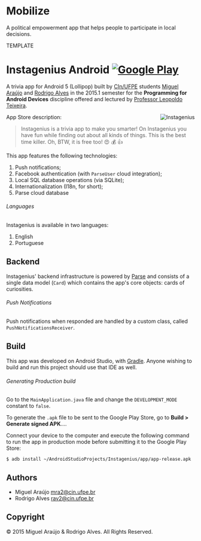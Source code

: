 # Mobilize

A political empowerment app that helps people to participate in local decisions.

TEMPLATE

# Instagenius Android [![Google Play](http://developer.android.com/images/brand/en_generic_rgb_wo_45.png)](https://play.google.com/store/apps/details?id=me.sgtpeppers.instagenio)

A trivia app for Android 5 (Lollipop) built by [CIn/UFPE] students [Miguel Araújo] and [Rodrigo Alves] in the 2015.1 semester for the __Programming for Android Devices__ discipline offered and lectured by [Professor Leopoldo Teixeira].

<img align="right" alt="Instagenius" src="https://dl.dropboxusercontent.com/u/7743293/Instagenius.png">

App Store description:

> Instagenius is a trivia app to make you smarter!
> On Instagenius you have fun while finding out about all kinds of things. This is the best time killer.
> Oh, BTW, it is free too! :heart_eyes: :moneybag: :+1:

This app features the following technologies:

1. Push notifications;
2. Facebook authentication (with `ParseUser` cloud integration);
3. Local SQL database operations (via SQLite);
4. Internationalization (I18n, for short);
5. Parse cloud database

###### Languages

Instagenius is available in two languages:

1. English
2. Portuguese

## Backend

Instagenius' backend infrastructure is powered by [Parse] and consists of a single data model (`Card`) which contains the app's core objects: cards of curiosities.

###### Push Notifications

Push notifications when responded are handled by a custom class, called `PushNotificationsReceiver`.

## Build

This app was developed on Android Studio, with [Gradle]. Anyone wishing to build and run this project should use that IDE as well.

###### Generating Production build

Go to the `MainApplication.java` file and change the `DEVELOPMENT_MODE` constant to `false`.

To generate the `.apk` file to be sent to the Google Play Store, go to **Build > Generate signed APK**....

Connect your device to the computer and execute the following command to run the app in production mode before submitting it to the Google Play Store:

`$ adb install ~/AndroidStudioProjects/Instagenius/app/app-release.apk`

## Authors

* Miguel Araújo <mra2@cin.ufpe.br>
* Rodrigo Alves <rav2@cin.ufpe.br>

## Copyright

&copy; 2015 Miguel Araújo & Rodrigo Alves. All Rights Reserved.

[Gradle]: https://gradle.org
[Parse]: https://parse.com
[CIn/UFPE]: http://www2.cin.ufpe.br/site/index.php
[Miguel Araújo]: https://github.com/miguelarauj1o
[Rodrigo Alves]: https://github.com/rodrigoalvesvieira
[Professor Leopoldo Teixeira]: https://github.com/leopoldomt